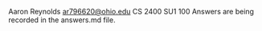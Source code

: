 ﻿Aaron Reynolds
ar796620@ohio.edu
CS 2400 SU1 100
Answers are being recorded in the answers.md file.
